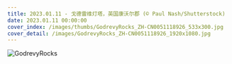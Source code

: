 ```yaml
---
title: 2023.01.11 - 戈德雷维灯塔，英国康沃尔郡 (© Paul Nash/Shutterstock)
date: 2023.01.11 00:00:00
cover_index: /images/thumbs/GodrevyRocks_ZH-CN0051118926_533x300.jpg
cover_detail: /images/GodrevyRocks_ZH-CN0051118926_1920x1080.jpg
---
```


![GodrevyRocks](/images/GodrevyRocks_ZH-CN0051118926_1920x1080.jpg)

